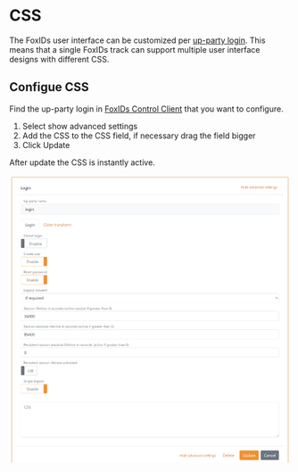 # CSS

The FoxIDs user interface can be customized per [up-party login](login). This means that a single FoxIDs track can support multiple user interface designs with different CSS.

## Configue CSS

Find the up-party login in [FoxIDs Control Client](control.md#foxids-control-client) that you want to configure.

 1. Select show advanced settings
 2. Add the CSS to the CSS field, if necessary drag the field bigger
 3. Click Update

 After update the CSS is instantly active.

 ![Configure CSS](images/configure-login-css.png)


